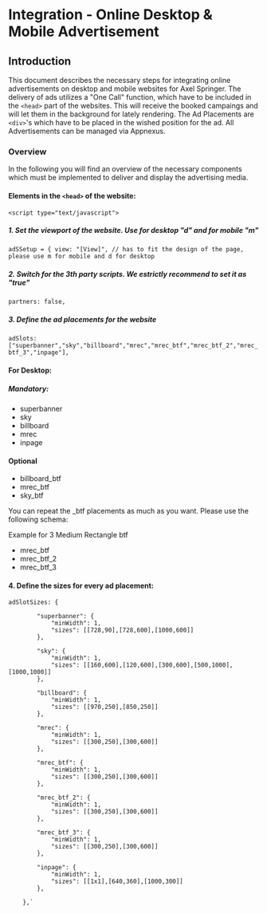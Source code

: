 # Integration - Online Desktop & Mobile Advertisement

## Introduction

This document describes the necessary steps for integrating online advertisements on desktop and mobile websites for Axel Springer. 
The delivery of ads utilizes a "One Call" function, which have to be included in the `<head>` part of the websites. This will receive the booked campaings and will let them in the background for lately rendering. The Ad Placements are `<div>`'s which have to be placed in the wished position for the ad. All Advertisements can be managed via Appnexus.

### Overview

In the following you will find an overview of the necessary components which must be implemented to deliver and display the advertising media.

#### Elements in the `<head>` of the website:

`<script type="text/javascript">`

##### 1. Set the viewport of the website. Use for desktop "d" and for mobile "m"

`adSSetup = {
		view: "[View]", // has to fit the design of the page, please use m for mobile and d for desktop`

##### 2. Switch for the 3th party scripts. We estrictly recommend to set it as "true"

`partners: false,`

##### 3. Define the ad placements for the website

`adSlots: ["superbanner","sky","billboard","mrec","mrec_btf","mrec_btf_2","mrec_btf_3","inpage"],`

#### For Desktop:
##### Mandatory:
- superbanner
- sky
- billboard
- mrec
- inpage
#### Optional
- billboard_btf
- mrec_btf
- sky_btf

You can repeat the _btf placements as much as you want. Please use the following schema:

Example for 3 Medium Rectangle btf

- mrec_btf
- mrec_btf_2
- mrec_btf_3

#### 4. Define the sizes for every ad placement:


`adSlotSizes: {`

			"superbanner": {
				"minWidth": 1,
				"sizes": [[728,90],[728,600],[1000,600]]
			},
      
			"sky": {
				"minWidth": 1,
				"sizes": [[160,600],[120,600],[300,600],[500,1000],[1000,1000]]
			},
      
			"billboard": {
				"minWidth": 1,
				"sizes": [[970,250],[850,250]]
			},
      
			"mrec": {
				"minWidth": 1,
				"sizes": [[300,250],[300,600]]
			},
      
			"mrec_btf": {
				"minWidth": 1,
				"sizes": [[300,250],[300,600]]
			},
      
			"mrec_btf_2": {
				"minWidth": 1,
				"sizes": [[300,250],[300,600]]
			},
      
			"mrec_btf_3": {
				"minWidth": 1,
				"sizes": [[300,250],[300,600]]
			},
      
			"inpage": {
				"minWidth": 1,
				"sizes": [[1x1],[640,360],[1000,300]]
			},
      
		},`


